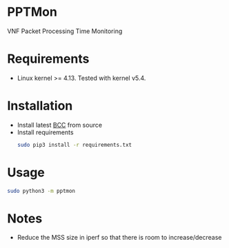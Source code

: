 # PPTMon
VNF Packet Processing Time Monitoring

# Requirements
- Linux kernel >= 4.13. Tested with kernel v5.4.

# Installation
- Install latest [BCC](https://github.com/iovisor/bcc) from source
- Install requirements
    ```bash
    sudo pip3 install -r requirements.txt
    ```

# Usage
```bash
sudo python3 -m pptmon
```
# Notes
- Reduce the MSS size in iperf so that there is room to increase/decrease
